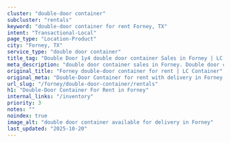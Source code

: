 ```yaml
---
cluster: "double-door container"
subcluster: "rentals"
keyword: "double-door container for rent Forney, TX"
intent: "Transactional-Local"
page_type: "Location-Product"
city: "Forney, TX"
service_type: "double door container"
title_tag: "Double Door 1y4 double door container Sales in Forney | LC Container"
meta_description: "double door container sales in Forney. Double door containers for easy access. Fast delivery, competitive pricing. Serving double door container area. Quote ID: BC3. Call (214) 524-4168 for your free quote today."
original_title: "Forney double-door container for rent | LC Container"
original_meta: "Double-Door Container for rent with delivery in Forney, TX. LC Container — local Since 2003. Get pricing today."
url_slug: "/forney/double-door-container/rentals"
h1: "Double-Door Container For Rent in Forney"
internal_links: "/inventory"
priority: 3
notes: ""
noindex: true
image_alt: "double door container available for delivery in Forney"
last_updated: "2025-10-20"
---
```


<!-- TODO: Add unique city/inventory copy, images, and internal links here. -->
